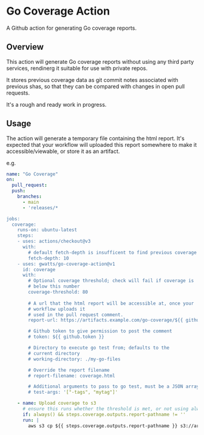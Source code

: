 # Go Coverage Action

A Github action for generating Go coverage reports.

## Overview

This action will generate Go coverage reports without using any third party services, rendinerg it suitable for use with private repos.

It stores previous coverage data as git commit notes associated with previous shas, so that they can be compared with changes in open pull requests.

It's a rough and ready work in progress.

## Usage

The action will generate a temporary file containing the html report.  It's expected that your workflow will uploaded this report somewhere to make it accessible/viewable, or store it as an artifact.

e.g.

```yaml
name: "Go Coverage"
on:
  pull_request:
  push:
    branches:
      - main
      - 'releases/*

jobs:
  coverage:
    runs-on: ubuntu-latest
    steps:
    - uses: actions/checkout@v3
      with:
        # default fetch-depth is insufficent to find previous coverage notes
        fetch-depth: 10
    - uses: gwatts/go-coverage-action@v1
      id: coverage
      with:
        # Optional coverage threshold; check will fail if coverage is
        # below this number
        coverage-threshold: 80
        
        # A url that the html report will be accessible at, once your
        # workflow uploads it
        # used in the pull request comment.
        report-url: https://artifacts.example.com/go-coverage/${{ github.sha}}.html

        # Github token to give permission to post the comment
        # token: ${{ github.token }}

        # Directory to execute go test from; defaults to the
        # current directory
        # working-directory: ./my-go-files

        # Override the report filename
        # report-filename: coverage.html

        # Additional arguments to pass to go test, must be a JSON array
        # test-args: '["-tags", "mytag"]'

    - name: Upload coverage to s3
      # ensure this runs whether the threshold is met, or not using always()
      if: always() && steps.coverage.outputs.report-pathname != ''
      run: |
        aws s3 cp ${{ steps.coverage.outputs.report-pathname }} s3://artifacts.example.com-bucket/go-coverage/${{ github.sha}}.html
```

##
